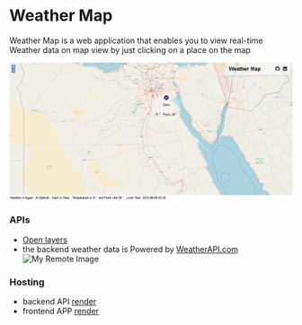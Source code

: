 # Weather Map

Weather Map is a web application that enables you to view real-time Weather data on map view by just clicking on a place on the map

![Weather Map](/client/images/SharedScreenshot.jpg 'Weather Map')

### APIs

-   [Open layers](https://openlayers.org/)
-   the backend weather data is Powered by [WeatherAPI.com](https://www.weatherapi.com/)![My Remote Image](//cdn.weatherapi.com/v4/images/weatherapi_logo.png)

### Hosting

-   backend API [render](https://render.com)
-   frontend APP [render](https://www.netlify.com/)

